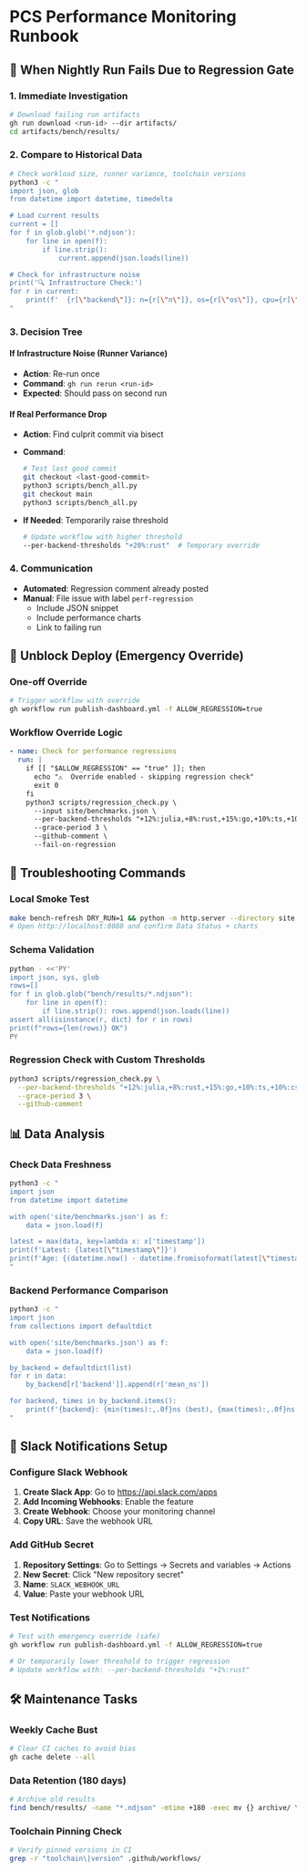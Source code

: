 # PCS Performance Monitoring Runbook

## 🚨 When Nightly Run Fails Due to Regression Gate

### 1. **Immediate Investigation**
```bash
# Download failing run artifacts
gh run download <run-id> --dir artifacts/
cd artifacts/bench/results/
```

### 2. **Compare to Historical Data**
```bash
# Check workload size, runner variance, toolchain versions
python3 -c "
import json, glob
from datetime import datetime, timedelta

# Load current results
current = []
for f in glob.glob('*.ndjson'):
    for line in open(f):
        if line.strip():
            current.append(json.loads(line))

# Check for infrastructure noise
print('🔍 Infrastructure Check:')
for r in current:
    print(f'  {r[\"backend\"]}: n={r[\"n\"]}, os={r[\"os\"]}, cpu={r[\"cpu\"]}')
"
```

### 3. **Decision Tree**

#### **If Infrastructure Noise (Runner Variance)**
- **Action**: Re-run once
- **Command**: `gh run rerun <run-id>`
- **Expected**: Should pass on second run

#### **If Real Performance Drop**
- **Action**: Find culprit commit via bisect
- **Command**: 
  ```bash
  # Test last good commit
  git checkout <last-good-commit>
  python3 scripts/bench_all.py
  git checkout main
  python3 scripts/bench_all.py
  ```

- **If Needed**: Temporarily raise threshold
  ```bash
  # Update workflow with higher threshold
  --per-backend-thresholds "+20%:rust"  # Temporary override
  ```

### 4. **Communication**
- **Automated**: Regression comment already posted
- **Manual**: File issue with label `perf-regression`
  - Include JSON snippet
  - Include performance charts
  - Link to failing run

## 🚀 **Unblock Deploy (Emergency Override)**

### **One-off Override**
```bash
# Trigger workflow with override
gh workflow run publish-dashboard.yml -f ALLOW_REGRESSION=true
```

### **Workflow Override Logic**
```yaml
- name: Check for performance regressions
  run: |
    if [[ "$ALLOW_REGRESSION" == "true" ]]; then 
      echo "⚠️  Override enabled - skipping regression check"
      exit 0
    fi
    python3 scripts/regression_check.py \
      --input site/benchmarks.json \
      --per-backend-thresholds "+12%:julia,+8%:rust,+15%:go,+10%:ts,+10%:csharp" \
      --grace-period 3 \
      --github-comment \
      --fail-on-regression
```

## 🔧 **Troubleshooting Commands**

### **Local Smoke Test**
```bash
make bench-refresh DRY_RUN=1 && python -m http.server --directory site 8080
# Open http://localhost:8080 and confirm Data Status + charts
```

### **Schema Validation**
```bash
python - <<'PY'
import json, sys, glob
rows=[]
for f in glob.glob("bench/results/*.ndjson"):
    for line in open(f):
        if line.strip(): rows.append(json.loads(line))
assert all(isinstance(r, dict) for r in rows)
print(f"rows={len(rows)} OK")
PY
```

### **Regression Check with Custom Thresholds**
```bash
python3 scripts/regression_check.py \
  --per-backend-thresholds "+12%:julia,+8%:rust,+15%:go,+10%:ts,+10%:csharp" \
  --grace-period 3 \
  --github-comment
```

## 📊 **Data Analysis**

### **Check Data Freshness**
```bash
python3 -c "
import json
from datetime import datetime

with open('site/benchmarks.json') as f:
    data = json.load(f)

latest = max(data, key=lambda x: x['timestamp'])
print(f'Latest: {latest[\"timestamp\"]}')
print(f'Age: {(datetime.now() - datetime.fromisoformat(latest[\"timestamp\"].replace(\"Z\", \"+00:00\"))).days} days')
"
```

### **Backend Performance Comparison**
```bash
python3 -c "
import json
from collections import defaultdict

with open('site/benchmarks.json') as f:
    data = json.load(f)

by_backend = defaultdict(list)
for r in data:
    by_backend[r['backend']].append(r['mean_ns'])

for backend, times in by_backend.items():
    print(f'{backend}: {min(times):,.0f}ns (best), {max(times):,.0f}ns (worst)')
"
```

## 🔔 **Slack Notifications Setup**

### **Configure Slack Webhook**
1. **Create Slack App**: Go to https://api.slack.com/apps
2. **Add Incoming Webhooks**: Enable the feature
3. **Create Webhook**: Choose your monitoring channel
4. **Copy URL**: Save the webhook URL

### **Add GitHub Secret**
1. **Repository Settings**: Go to Settings → Secrets and variables → Actions
2. **New Secret**: Click "New repository secret"
3. **Name**: `SLACK_WEBHOOK_URL`
4. **Value**: Paste your webhook URL

### **Test Notifications**
```bash
# Test with emergency override (safe)
gh workflow run publish-dashboard.yml -f ALLOW_REGRESSION=true

# Or temporarily lower threshold to trigger regression
# Update workflow with: --per-backend-thresholds "+1%:rust"
```

## 🛠️ **Maintenance Tasks**

### **Weekly Cache Bust**
```bash
# Clear CI caches to avoid bias
gh cache delete --all
```

### **Data Retention (180 days)**
```bash
# Archive old results
find bench/results/ -name "*.ndjson" -mtime +180 -exec mv {} archive/ \;
```

### **Toolchain Pinning Check**
```bash
# Verify pinned versions in CI
grep -r "toolchain\|version" .github/workflows/
```
